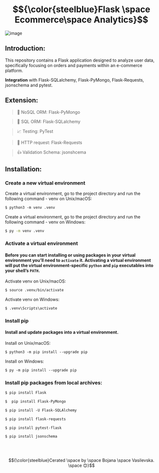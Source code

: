 # $${\color{steelblue}Flask \space Ecommerce\space Analytics}$$

![image](https://www.educative.io/v2api/editorpage/6196871006519296/image/6316021754363904)

## Introduction: 

This repository contains a Flask application designed to analyze user data, specifically focusing on orders and payments within an e-commerce platform.

**Integration** with Flask-SQLalchemy, Flask-PyMongo, Flask-Requests, jsonschema and pytest.

## Extension:

   > :postbox: NoSQL ORM: Flask-PyMongo 

   > :file_folder: SQL ORM: Flask-SQLalchemy 

   > :chart_with_upwards_trend: Testing: PyTest

   > :incoming_envelope: HTTP request: Flask-Requests 

   > :thumbsup: Validation Schema: jsonshcema



## Installation:

### Create a new virtual environment

Create a virtual environment, go to the project directory and run the following command - venv on Unix/macOS:

```markdown
$ python3 -m venv .venv
```

Create a virtual environment, go to the project directory and run the following command - venv on Windows:

```bash
$ py -m venv .venv
```
### Activate a virtual environment

#### Before you can start installing or using packages in your virtual environment you’ll need to `activate` it. Activating a virtual environment will put the virtual environment-specific `python` and `pip` executables into your shell’s `PATH`.

Activate venv on Unix/macOS:

```markdown
$ source .venv/bin/activate
```
Activate venv on Windows:

```markdown
$ .venv\Scripts\activate
```

### Install pip

#### Install and update packages into a virtual environment.

Install on Unix/macOS:

```markdown
$ python3 -m pip install --upgrade pip
```
Install on Windows:

```markdown
$ py -m pip install --upgrade pip
```
### Install pip packages from local archives:

```markdown
$ pip install Flask
```

```markdown
$  pip install Flask-PyMongo
```

```markdown
$ pip install -U Flask-SQLAlchemy
```

```markdown
$ pip install flask-requests
```

```markdown
$ pip install pytest-flask
```

```markdown
$ pip install jsonschema
```

<br />
<br />

$${\color{steelblue}Cerated \space by \space Bojana \space Vasilevska. \space 😊}$$

